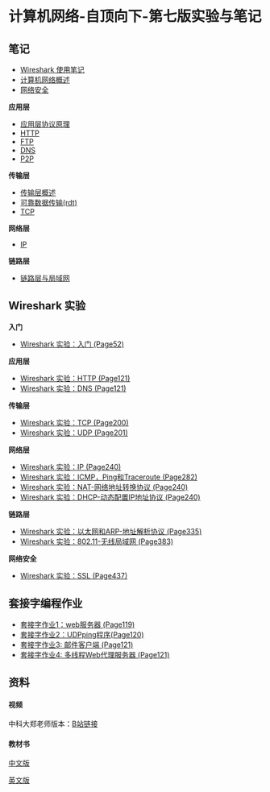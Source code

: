 # 计算机网络-自顶向下-第七版实验与笔记

## 笔记

* [Wireshark 使用笔记](https://github.com/liutao2428118/Computer-Networking-Lab-Note/blob/main/docs/notes/wireshark%E4%BD%BF%E7%94%A8%E7%AC%94%E8%AE%B0.md)
* [计算机网络概述](https://github.com/liutao2428118/computer-networking-lab-note/blob/main/docs/notes/overview.md)
* [网络安全](https://github.com/liutao2428118/computer-networking-lab-note/blob/main/docs/notes/network-security/network-security.md)

**应用层**

* [应用层协议原理](https://github.com/liutao2428118/computer-networking-lab-note/blob/main/docs/notes/application-layer/%E5%BA%94%E7%94%A8%E5%B1%82%E5%8D%8F%E8%AE%AE%E5%8E%9F%E7%90%86.md)
* [HTTP](https://github.com/liutao2428118/computer-networking-lab-note/blob/main/docs/notes/application-layer/HTTP.md)
* [FTP](https://github.com/liutao2428118/computer-networking-lab-note/blob/main/docs/notes/application-layer/FTP.md)
* [DNS](https://github.com/liutao2428118/computer-networking-lab-note/blob/main/docs/notes/application-layer/DNS.md)
* [P2P](https://github.com/liutao2428118/computer-networking-lab-note/blob/main/docs/notes/application-layer/P2P.md)

**传输层**

* [传输层概述](https://github.com/liutao2428118/computer-networking-lab-note/blob/main/docs/notes/transport-layer/%E4%BC%A0%E8%BE%93%E5%B1%82%E6%A6%82%E8%BF%B0.md)
* [可靠数据传输(rdt)](https://github.com/liutao2428118/computer-networking-lab-note/blob/main/docs/notes/transport-layer/%E5%8F%AF%E9%9D%A0%E6%95%B0%E6%8D%AE%E4%BC%A0%E8%BE%93.md)
* [TCP](https://github.com/liutao2428118/computer-networking-lab-note/blob/main/docs/notes/transport-layer/TCP.md)

**网络层**

* [IP](https://github.com/liutao2428118/computer-networking-lab-note/blob/main/docs/notes/network-layer/IP.md)

**链路层**

* [链路层与局域网](https://github.com/liutao2428118/computer-networking-lab-note/blob/main/docs/notes/link-layer/link.md)

## Wireshark 实验

**入门**

* [Wireshark 实验：入门 (Page52)](https://github.com/liutao2428118/Computer-Networking-Lab-Note/blob/main/docs/wireshark/introduction.md)

**应用层**

* [Wireshark 实验：HTTP (Page121)](https://github.com/liutao2428118/Computer-Networking-Lab-Note/blob/main/docs/wireshark/http.md)
* [Wireshark 实验：DNS (Page121)](https://github.com/liutao2428118/Computer-Networking-Lab-Note/blob/main/docs/wireshark/dns.md)

**传输层**

* [Wireshark 实验：TCP (Page200)](https://github.com/liutao2428118/computer-networking-lab-note/blob/main/docs/wireshark/tcp.md)
* [Wireshark 实验：UDP (Page201)](https://github.com/liutao2428118/computer-networking-lab-note/blob/main/docs/wireshark/udp.md)

**网络层**

* [Wireshark 实验：IP (Page240)](https://github.com/liutao2428118/computer-networking-lab-note/blob/main/docs/wireshark/ip.md)
* [Wireshark 实验：ICMP，Ping和Traceroute (Page282)](https://github.com/liutao2428118/computer-networking-lab-note/blob/main/docs/wireshark/icmp.md)
* [Wireshark 实验：NAT-网络地址转换协议 (Page240)](https://github.com/liutao2428118/computer-networking-lab-note/blob/main/docs/wireshark/nat.md)
* [Wireshark 实验：DHCP-动态配置IP地址协议 (Page240)](https://github.com/liutao2428118/computer-networking-lab-note/blob/main/docs/wireshark/dhcp.md)

**链路层**

* [Wireshark 实验：以太网和ARP-地址解析协议 (Page335)](https://github.com/liutao2428118/computer-networking-lab-note/blob/main/docs/wireshark/ethernet-arp.md)
* [Wireshark 实验：802.11-无线局域网 (Page383)](https://github.com/liutao2428118/computer-networking-lab-note/blob/main/docs/wireshark/802.11.md)

**网络安全**

* [Wireshark 实验：SSL (Page437)](https://github.com/liutao2428118/computer-networking-lab-note/blob/main/docs/wireshark/ssl.md)

## 套接字编程作业

* [套接字作业1：web服务器 (Page119)](https://github.com/liutao2428118/computer-networking-lab-note/blob/main/docs/socket/%E5%A5%97%E6%8E%A5%E5%AD%97%E4%BD%9C%E4%B8%9A1-web%E6%9C%8D%E5%8A%A1%E5%99%A8.md)
* [套接字作业2：UDPping程序(Page120)](https://github.com/liutao2428118/computer-networking-lab-note/blob/main/docs/socket/%E5%A5%97%E6%8E%A5%E5%AD%97%E4%BD%9C%E4%B8%9A2-UDPping%E7%A8%8B%E5%BA%8F.md)
* [套接字作业3: 邮件客户端 (Page121)](https://github.com/liutao2428118/computer-networking-lab-note/blob/main/docs/socket/%E5%A5%97%E6%8E%A5%E5%AD%97%E4%BD%9C%E4%B8%9A3-%E9%82%AE%E4%BB%B6%E5%AE%A2%E6%88%B7%E7%AB%AF.md)
* [套接字作业4: 多线程Web代理服务器 (Page121)](https://github.com/liutao2428118/computer-networking-lab-note/blob/main/docs/socket/%E5%A5%97%E6%8E%A5%E5%AD%97%E4%BD%9C%E4%B8%9A4-%E5%A4%9A%E7%BA%BF%E7%A8%8BWeb%E4%BB%A3%E7%90%86%E6%9C%8D%E5%8A%A1%E5%99%A8.md)

## 资料

#### 视频
中科大郑老师版本：[B站链接](https://www.bilibili.com/video/BV1JV411t7ow)

#### 教材书
[中文版](https://github.com/liutao2428118/Computer-Networking-Lab-Note/tree/main/book/计算机网络-自顶向下方法第七版.pdf) 

[英文版](https://github.com/liutao2428118/Computer-Networking-Lab-Note/tree/main/book/Kurose%2C%20James%20F._Ross%2C%20Keith%20W%20-%20Computer%20networking_%20a%20top-down%20approach-Pearson%20(2017).pdf)
